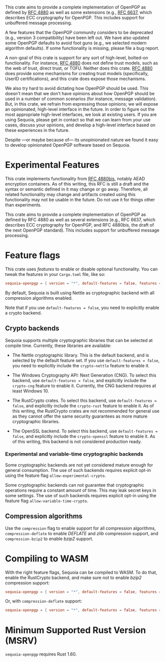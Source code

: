 This crate aims to provide a complete implementation of OpenPGP as
defined by [RFC 4880] as well as some extensions (e.g., [RFC
6637], which describes ECC cryptography for OpenPGP.  This
includes support for unbuffered message processing.

A few features that the OpenPGP community considers to be
deprecated (e.g., version 3 compatibility) have been left out.  We
have also updated some OpenPGP defaults to avoid foot guns (e.g.,
we selected modern algorithm defaults).  If some functionality is
missing, please file a bug report.

A non-goal of this crate is support for any sort of high-level,
bolted-on functionality.  For instance, [RFC 4880] does not define
trust models, such as the web of trust, direct trust, or TOFU.
Neither does this crate.  [RFC 4880] does provide some mechanisms
for creating trust models (specifically, UserID certifications),
and this crate does expose those mechanisms.

We also try hard to avoid dictating how OpenPGP should be used.
This doesn't mean that we don't have opinions about how OpenPGP
should be used in a number of common scenarios (for instance,
message validation).  But, in this crate, we refrain from
expressing those opinions; we will expose an opinionated,
high-level interface in the future.  In order to figure out the
most appropriate high-level interfaces, we look at existing users.
If you are using Sequoia, please get in contact so that we can
learn from your use cases, discuss your opinions, and develop a
high-level interface based on these experiences in the future.

Despite —or maybe because of— its unopinionated nature we found
it easy to develop opinionated OpenPGP software based on Sequoia.

[RFC 4880]: https://tools.ietf.org/html/rfc4880
[RFC 6637]: https://tools.ietf.org/html/rfc6637

# Experimental Features

This crate implements functionality from [RFC 4880bis], notably
AEAD encryption containers.  As of this writing, this RFC is still
a draft and the syntax or semantic defined in it may change or go
away.  Therefore, all related functionality may change and
artifacts created using this functionality may not be usable in
the future.  Do not use it for things other than experiments.

[RFC 4880bis]: https://tools.ietf.org/html/draft-ietf-openpgp-rfc4880bis-08

This crate aims to provide a complete implementation of OpenPGP as
defined by RFC 4880 as well as several extensions (e.g., RFC 6637,
which describes ECC cryptography for OpenPGP, and RFC 4880bis, the
draft of the next OpenPGP standard).  This includes support for
unbuffered message processing.

# Feature flags

This crate uses *features* to enable or disable optional
functionality.  You can tweak the features in your `Cargo.toml` file,
like so:

```toml
sequoia-openpgp = { version = "*", default-features = false, features = ["crypto-nettle", ...] }
```

By default, Sequoia is built using Nettle as cryptographic backend
with all compression algorithms enabled.

Note that if you use `default-features = false`, you need to
explicitly enable a crypto backend.

## Crypto backends

Sequoia supports multiple cryptographic libraries that can be selected
at compile time.  Currently, these libraries are available:

  - The Nettle cryptographic library.  This is the default backend,
    and is selected by the default feature set.  If you use
    `default-features = false`, you need to explicitly include
    the `crypto-nettle` feature to enable it.

  - The Windows Cryptography API: Next Generation (CNG).  To select
    this backend, use `default-features = false`, and explicitly
    include the `crypto-cng` feature to enable it.  Currently, the CNG
    backend requires at least Windows 10.

  - The RustCrypto crates.  To select this backend, use
    `default-features = false`, and explicitly include the
    `crypto-rust` feature to enable it.  As of this writing, the
    RustCrypto crates are not recommended for general use as they
    cannot offer the same security guarantees as more mature
    cryptographic libraries.

  - The OpenSSL backend.  To select this backend, use
    `default-features = false`, and explicitly include the
    `crypto-openssl` feature to enable it.  As of this writing, this
    backend is not considered production ready.

### Experimental and variable-time cryptographic backends

Some cryptographic backends are not yet considered mature enough for
general consumption.  The use of such backends requires explicit
opt-in using the feature flag `allow-experimental-crypto`.

Some cryptographic backends can not guarantee that cryptographic
operations require a constant amount of time.  This may leak secret
keys in some settings.  The use of such backends requires explicit
opt-in using the feature flag `allow-variable-time-crypto`.

## Compression algorithms

Use the `compression` flag to enable support for all compression
algorithms, `compression-deflate` to enable *DEFLATE* and *zlib*
compression support, and `compression-bzip2` to enable *bzip2*
support.

# Compiling to WASM

With the right feature flags, Sequoia can be compiled to WASM.  To do
that, enable the RustCrypto backend, and make sure not to enable
*bzip2* compression support:

```toml
sequoia-openpgp = { version = "*", default-features = false, features = ["crypto-rust", "allow-experimental-crypto", "allow-variable-time-crypto"] }
```

Or, with `compression-deflate` support:

```toml
sequoia-openpgp = { version = "*", default-features = false, features = ["crypto-rust", "allow-experimental-crypto", "allow-variable-time-crypto", "compression-deflate"] }
```

# Minimum Supported Rust Version (MSRV)

`sequoia-openpgp` requires Rust 1.60.
